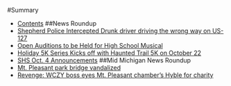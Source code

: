 #Summary

* [Contents](README.md)
##News Roundup
* [Shepherd Police Intercepted Drunk driver driving the wrong way on US-127](10052016/drunkdriver.md)
* [Open Auditions to be Held for High School Musical](HSMusical.md)
* [Holiday 5K Series Kicks off with Haunted Trail 5K on October 22](crosscountryholiday5k.md)
* [SHS Oct. 4 Announcements](shs10042016.md)
##Mid Michigan News Roundup
* [Mt. Pleasant park bridge vandalized](http:/www.themorningsun.com/general-news/20161004/mt-pleasant-park-bridge-vandalized)
* [Revenge: WCZY boss eyes Mt. Pleasant chamber’s Hyble for charity](http:/www.themorningsun.com/general-news/20161004/revenge-wczy-boss-eyes-mt-pleasant-chambers-hyble-for-charity)